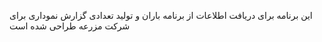 این برنامه برای دریافت اطلاعات از برنامه باران و تولید تعدادی گزارش نموداری برای شرکت مزرعه طراحی شده است